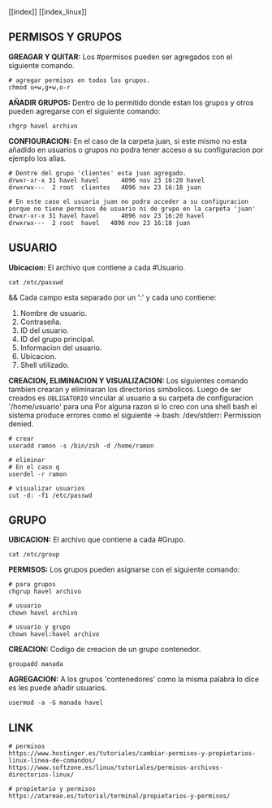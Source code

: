 [[index]]
[[index_linux]]

## PERMISOS Y GRUPOS

**GREAGAR Y QUITAR:**
	Los #permisos pueden ser agregados con el siguiente comando.
```
# agregar permisos en todos los grupos.
chmod u+w,g+w,o-r
```

**AÑADIR GRUPOS:**
	Dentro de lo permitido donde estan los grupos y otros pueden agregarse con el siguiente comando:
```
chgrp havel archivo
``` 

**CONFIGURACION:**
	En el caso de la carpeta juan, si este mismo no esta añadido en usuarios o grupos no podra tener acceso a su configuracion por ejemplo los alias.
```
# Dentre del grupo 'clientes' esta juan agregado.
drwxr-xr-x 31 havel havel      4096 nov 23 16:20 havel
drwxrwx---  2 root  clientes   4096 nov 23 16:18 juan

# En este caso el usuario juan no podra acceder a su configuracion porque no tiene permisos de usuario ni de grupo en la carpeta 'juan'
drwxr-xr-x 31 havel havel      4096 nov 23 16:20 havel
drwxrwx---  2 root  havel   4096 nov 23 16:18 juan
```


## USUARIO

**Ubicacion:**
	El archivo que contiene a cada #Usuario.
```
cat /etc/passwd
```
&&
	Cada campo esta separado por un ':' y cada uno contiene:
1. Nombre de usuario.
2. Contraseña.
3. ID del usuario.
4. ID del grupo principal.
5. Informacion del usuario.
6. Ubicacion.
7. Shell utilizado.

**CREACION, ELIMINACION Y VISUALIZACION:**
	Los siguientes comando tambien crearan y eliminaran los directorios simbolicos.
	Luego de ser creados es `OBLIGATORIO` vincular al usuario a su carpeta de configuracion '/home/usuario' para una 
	Por alguna razon si lo creo con una shell bash el sistema produce errores como el siguiente -> bash: /dev/stderr: Permission denied.
```
# crear
useradd ramon -s /bin/zsh -d /home/ramon

# eliminar
# En el caso q
userdel -r ramon

# visualizar usuarios
cut -d: -f1 /etc/passwd
```




## GRUPO

**UBICACION:**
	El archivo que contiene a cada #Grupo.
```
cat /etc/group 
```

**PERMISOS:**
	Los grupos pueden asignarse con el siguiente comando:
```
# para grupos
chgrup havel archivo

# usuario
chown havel archivo

# usuario y grupo
chown havel:havel archivo
```

**CREACION:**
	Codigo de creacion de un grupo contenedor.
```
groupadd manada
```
**AGREGACION:**
	A los grupos 'contenedores' como la misma palabra lo dice es les puede añadir usuarios.
```
usermod -a -G manada havel
```





























## LINK

```
# permisos
https://www.hostinger.es/tutoriales/cambiar-permisos-y-propietarios-linux-linea-de-comandos/
https://www.softzone.es/linux/tutoriales/permisos-archivos-directorios-linux/

# propietario y permisos
https://atareao.es/tutorial/terminal/propietarios-y-permisos/

```
